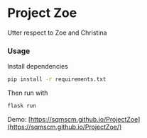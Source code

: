 # Project Zoe

Utter respect to Zoe and Christina

### Usage

Install dependencies

```bash
pip install -r requirements.txt
```

Then run with

```bash
flask run
```

Demo: [https://sqmscm.github.io/ProjectZoe](https://sqmscm.github.io/ProjectZoe/)
